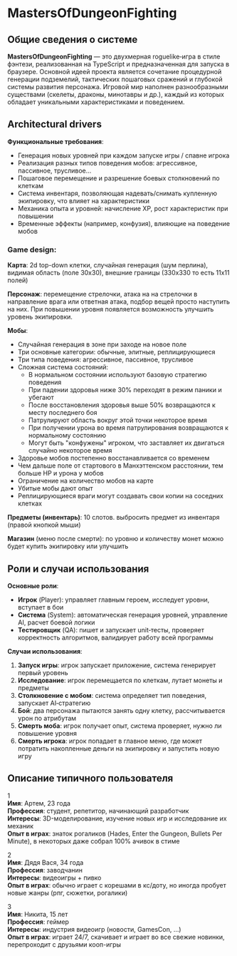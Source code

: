 # MastersOfDungeonFighting

## Общие сведения о системе
**MastersOfDungeonFighting** — это двухмерная roguelike‑игра в стиле фэнтези, реализованная на TypeScript и предназначенная для запуска в браузере. Основной идеей проекта является сочетание процедурной генерации подземелий, тактических пошаговых сражений и глубокой системы развития персонажа. Игровой мир наполнен разнообразными существами (скелеты, драконы, минотавры и др.), каждый из которых обладает уникальными характеристиками и поведением.

## Architectural drivers

**Функциональные требования**:
* Генерация новых уровней при каждом запуске игры / спавне игрока
* Реализация разных типов поведения мобов: агрессивное, пассивное, трусливое…
* Пошаговое перемещение и разрешение боевых столкновений по клеткам
* Система инвентаря, позволяющая надевать/снимать купленную экипировку, что влияет на характеристики
* Механика опыта и уровней: начисление XP, рост характеристик при повышении
* Временные эффекты (например, конфузия), влияющие на поведение мобов

### Game design:

**Карта**: 2d top-down клетки, случайная генерация (шум перлина), видимая область (поле 30х30), внешние границы (330х330 то есть 11х11 полей) 

**Персонаж**: перемещение стрелочки, атака на на стрелочки в направление врага или ответная атака, подбор вещей просто наступить на них. При повышении уровня появляется возможность улучшить уровень экипировки.

**Мобы**: 
* Случайная генерация в зоне при заходе на новое поле
* Три основные категории: обычные, элитные, реплицирующиеся
* Три типа поведения: агрессивное, пассивное, трусливое
* Сложная система состояний:
  * В нормальном состоянии используют базовую стратегию поведения
  * При падении здоровья ниже 30% переходят в режим паники и убегают
  * После восстановления здоровья выше 50% возвращаются к месту последнего боя
  * Патрулируют область вокруг этой точки некоторое время
  * При получении урона во время патрулирования возвращаются к нормальному состоянию
  * Могут быть "конфужены" игроком, что заставляет их двигаться случайно некоторое время
* Здоровье мобов постепенно восстанавливается со временем
* Чем дальше поле от стартового в Манхэттенском расстоянии, тем больше HP и урона у мобов
* Ограничение на количество мобов на карте
* Убитые мобы дают опыт
* Реплицирующиеся враги могут создавать свои копии на соседних клетках

**Предметы (инвентарь)**: 10 слотов. выбросить предмет из инвентаря (правой кнопкой мыши) 

**Магазин** (меню после смерти): по уровню и количеству монет можно будет купить экипировку или улучшить

## Роли и случаи использования

**Основные роли**:

* **Игрок** (Player): управляет главным героем, исследует уровни, вступает в бои
* **Система** (System): автоматическая генерация уровней, управление AI, расчет боевой логики
* **Тестировщик** (QA): пишет и запускает unit‑тесты, проверяет корректность алгоритмов, валидирует работу всей программы

**Случаи использования**:
1. **Запуск игры**: игрок запускает приложение, система генерирует первый уровень
2. **Исследование**: игрок перемещается по клеткам, лутает монеты и предметы
3. **Столкновение с мобом**: система определяет тип поведения, запускает AI‑стратегию
4. **Бой**: два персонажа пытаются занять одну клетку, рассчитывается урон по атрибутам
5. **Смерть моба**: игрок получает опыт, система проверяет, нужно ли повышение уровня
6. **Смерть игрока**: игрок попадает в главное меню, где может потратить накопленные деньги на экипировку и запустить новую игру

## Описание типичного пользователя

1  
**Имя**: Артем, 23 года  
**Профессия**: студент, репетитор, начинающий разработчик  
**Интересы**: 3D-моделирование, изучение новых игр и исследование их механик  
**Опыт в играх**: знаток рогаликов (Hades, Enter the Gungeon, Bullets Per Minute), в некоторых даже собрал 100% ачивок в стиме  

2  
**Имя**: Дядя Вася, 34 года  
**Профессия**: заводчанин  
**Интересы**: видеоигры + пивко  
**Опыт в играх**: обычно играет с корешами в кс/доту, но иногда пробует новые жанры (рпг, сюжетки, рогалики)  

3  
**Имя**: Никита, 15 лет  
**Профессия**: геймер  
**Интересы**: индустрия видеоигр (новости, GamesCon, …)  
**Опыт в играх**: играет 24/7, скачивает и играет во все свежие новинки, перепроходит с друзьями кооп-игры  
